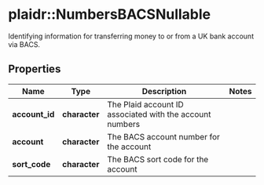 # plaidr::NumbersBACSNullable

Identifying information for transferring money to or from a UK bank account via BACS.

## Properties
Name | Type | Description | Notes
------------ | ------------- | ------------- | -------------
**account_id** | **character** | The Plaid account ID associated with the account numbers | 
**account** | **character** | The BACS account number for the account | 
**sort_code** | **character** | The BACS sort code for the account | 


